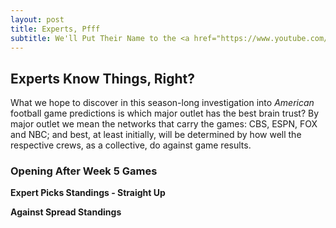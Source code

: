 ```yaml
---
layout: post
title: Experts, Pfff
subtitle: We'll Put Their Name to the <a href="https://www.youtube.com/watch?v=sByxTCQU8Rc" target="_blank">Test</a>
---
```


## Experts Know Things, Right?

What we hope to discover in this season-long investigation into _American_ football game predictions is which major outlet has the best brain trust? By major outlet we mean the networks that carry the games: CBS, ESPN, FOX and NBC; and best, at least initially, will be determined by how well the respective crews, as a collective, do against game results. 


### Opening After Week 5 Games

**Expert Picks Standings - Straight Up**


**Against Spread Standings**
